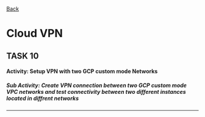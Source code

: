 [Back](../)
# Cloud VPN

## TASK 10

#### Activity: Setup VPN with two GCP custom mode Networks

##### Sub Activity: Create VPN connection between two GCP custom mode VPC networks and test connectivity between two different instances located in diffrent networks
---

